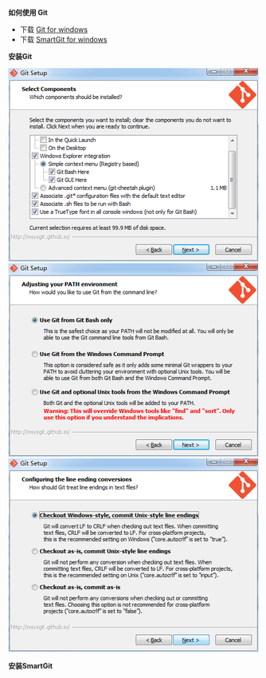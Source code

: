 **如何使用 Git**
- 下载 <a href="http://git-scm.com/download/win" target="_blank">Git for windows</a>
- 下载 <a href="http://www.syntevo.com/smartgit/download" target="_blank">SmartGit for windows</a>

**安装Git**

![](git-setup-1.png)
![](git-setup-2.png)
![](git-setup-3.png)

**安装SmartGit**

